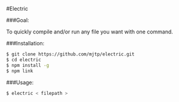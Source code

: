   
#Electric 
  
###Goal:

  To quickly compile and/or run any file you want with one command. 

###Installation:

```sh
$ git clone https://github.com/mjtp/electric.git
$ cd electric
$ npm install -g
$ npm link
```
  
###Usage:

```sh
$ electric < filepath >
```
  
